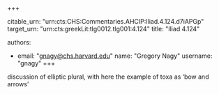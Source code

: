 +++


citable_urn: "urn:cts:CHS:Commentaries.AHCIP:Iliad.4.124.d7iAPGp"
target_urn: "urn:cts:greekLit:tlg0012.tlg001:4.124"
title: "Iliad 4.124"

authors:
- email: "gnagy@chs.harvard.edu"
  name: "Gregory Nagy"
  username: "gnagy"
+++

<p>discussion of elliptic plural, with here the example of toxa as ‘bow and arrows’</p>